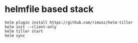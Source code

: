# helmfile based stack

```
helm plugin install https://github.com/rimusz/helm-tiller
helm init --client-only
helm tiller start
helm sync
```
